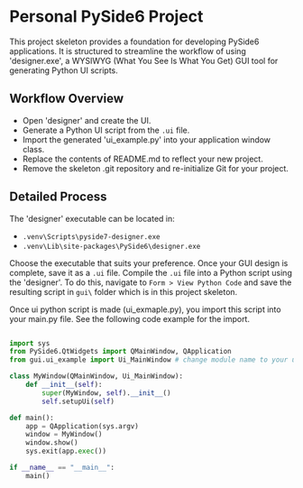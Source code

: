 
# Personal PySide6 Project

This project skeleton provides a foundation for developing PySide6 applications. 
It is structured to streamline the workflow of using 'designer.exe', a WYSIWYG (What You See Is What You Get) GUI tool for generating Python UI scripts.

## Workflow Overview

- Open 'designer' and create the UI.
- Generate a Python UI script from the `.ui` file.
- Import the generated 'ui_example.py' into your application window class.
- Replace the contents of README.md to reflect your new project.
- Remove the skeleton .git repository and re-initialize Git for your project.

## Detailed Process

The 'designer' executable can be located in:

- `.venv\Scripts\pyside7-designer.exe`
- `.venv\Lib\site-packages\PySide6\designer.exe`

Choose the executable that suits your preference. 
Once your GUI design is complete, save it as a `.ui` file. Compile the `.ui` file into a Python script using the 'designer'. 
To do this, navigate to `Form > View Python Code` and save the resulting script in `gui\` folder which is in this project skeleton.

Once ui python script is made (ui_exmaple.py), you import this script into your main.py file.
See the following code example for the import.

```python

import sys
from PySide6.QtWidgets import QMainWindow, QApplication
from gui.ui_example import Ui_MainWindow # change module name to your ui python script

class MyWindow(QMainWindow, Ui_MainWindow):
    def __init__(self): 
        super(MyWindow, self).__init__()
        self.setupUi(self)

def main():
    app = QApplication(sys.argv)
    window = MyWindow()
    window.show()
    sys.exit(app.exec())

if __name__ == "__main__":
    main()
```
